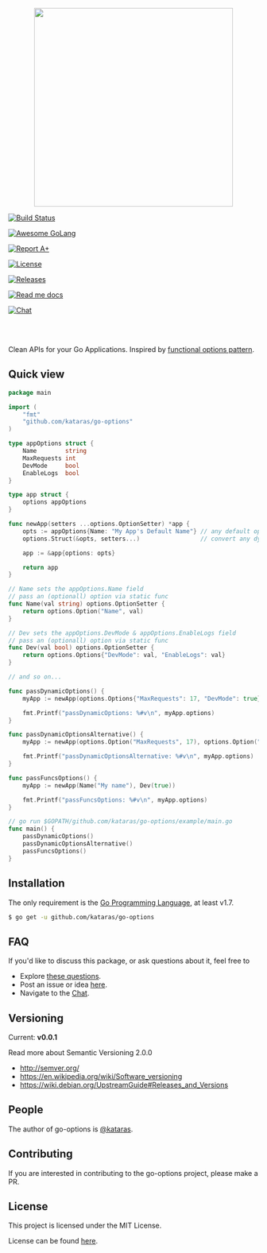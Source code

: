 <p align="center">
  <img src="/logo.jpg" height="400">
  <br/>

 <a href="https://travis-ci.org/kataras/go-options"><img src="https://img.shields.io/travis/kataras/go-options.svg?style=flat-square" alt="Build Status"></a>


 <a href="https://github.com/avelino/awesome-go"><img src="https://img.shields.io/badge/awesome-%E2%9C%93-ff69b4.svg?style=flat-square" alt="Awesome GoLang"></a>
 
 <a href="http://goreportcard.com/report/kataras/go-options"><img src="https://img.shields.io/badge/-A%2B-F44336.svg?style=flat-square" alt="Report A+"></a>


 <a href="https://github.com/kataras/go-options/blob/master/LICENSE"><img src="https://img.shields.io/badge/%20license-MIT%20-E91E63.svg?style=flat-square" alt="License"></a>



 <a href="https://github.com/kataras/go-options/releases"><img src="https://img.shields.io/badge/%20release%20-%20v0.0.1-blue.svg?style=flat-square" alt="Releases"></a>

 <a href="https://godoc.org/github.com/kataras/go-options"><img src="https://img.shields.io/badge/%20docs-reference-5272B4.svg?style=flat-square" alt="Read me docs"></a>

 <a href="https://kataras.rocket.chat/channel/go-options"><img src="https://img.shields.io/badge/%20community-chat-00BCD4.svg?style=flat-square" alt="Chat"></a>

<br/><br/>

Clean APIs for your Go Applications. Inspired by <a href="https://github.com/tmrts/go-patterns/blob/master/idiom/functional-options.md">functional options pattern</a>.

</p>

Quick view
-----------

```go
package main

import (
	"fmt"
	"github.com/kataras/go-options"
)

type appOptions struct {
	Name        string
	MaxRequests int
	DevMode     bool
	EnableLogs  bool
}

type app struct {
	options appOptions
}

func newApp(setters ...options.OptionSetter) *app {
	opts := appOptions{Name: "My App's Default Name"} // any default options here
	options.Struct(&opts, setters...)                 // convert any dynamic options to the appOptions struct, fills non-default options from the setters

	app := &app{options: opts}

	return app
}

// Name sets the appOptions.Name field
// pass an (optionall) option via static func
func Name(val string) options.OptionSetter {
	return options.Option("Name", val)
}

// Dev sets the appOptions.DevMode & appOptions.EnableLogs field
// pass an (optionall) option via static func
func Dev(val bool) options.OptionSetter {
	return options.Options{"DevMode": val, "EnableLogs": val}
}

// and so on...

func passDynamicOptions() {
	myApp := newApp(options.Options{"MaxRequests": 17, "DevMode": true})

	fmt.Printf("passDynamicOptions: %#v\n", myApp.options)
}

func passDynamicOptionsAlternative() {
	myApp := newApp(options.Option("MaxRequests", 17), options.Option("DevMode", true))

	fmt.Printf("passDynamicOptionsAlternative: %#v\n", myApp.options)
}

func passFuncsOptions() {
	myApp := newApp(Name("My name"), Dev(true))

	fmt.Printf("passFuncsOptions: %#v\n", myApp.options)
}

// go run $GOPATH/github.com/kataras/go-options/example/main.go
func main() {
	passDynamicOptions()
	passDynamicOptionsAlternative()
	passFuncsOptions()
}

```

Installation
------------
The only requirement is the [Go Programming Language](https://golang.org/dl), at least v1.7.

```bash
$ go get -u github.com/kataras/go-options
```



FAQ
------------

If you'd like to discuss this package, or ask questions about it, feel free to

 * Explore [these questions](https://github.com/kataras/go-options/issues?go-options=label%3Aquestion).
 * Post an issue or  idea [here](https://github.com/kataras/go-options/issues).
 * Navigate to the [Chat][Chat].



Versioning
------------

Current: **v0.0.1**

Read more about Semantic Versioning 2.0.0

 - http://semver.org/
 - https://en.wikipedia.org/wiki/Software_versioning
 - https://wiki.debian.org/UpstreamGuide#Releases_and_Versions



People
------------
The author of go-options is [@kataras](https://github.com/kataras).


Contributing
------------
If you are interested in contributing to the go-options project, please make a PR.

License
------------

This project is licensed under the MIT License.

License can be found [here](LICENSE).

[Chat Widget]: https://img.shields.io/badge/community-chat-00BCD4.svg?style=flat-square
[Chat]: https://kataras.rocket.chat/channel/go-options